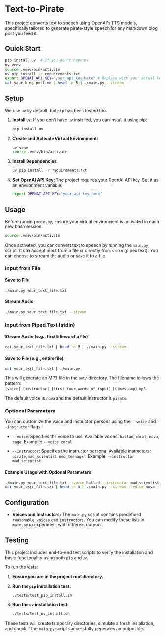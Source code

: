 # Text-to-Pirate

This project converts text to speech using OpenAI's TTS models, specifically tailored to generate pirate-style speech for any markdown blog post you feed it.

## Quick Start

```bash
pip install uv  # If you don't have uv
uv venv
source .venv/bin/activate
uv pip install -r requirements.txt
export OPENAI_API_KEY="your_api_key_here" # Replace with your actual key
cat your_blog_post.md | head -n 5 | ./main.py --stream
```

## Setup

We use `uv` by default, but `pip` has been tested too.

1.  **Install `uv`:**
    If you don't have `uv` installed, you can install it using pip:

    ```bash
    pip install uv
    ```

2.  **Create and Activate Virtual Environment:**

    ```bash
    uv venv
    source .venv/bin/activate
    ```

3.  **Install Dependencies:**

    ```bash
    uv pip install -r requirements.txt
    ```

4.  **Set OpenAI API Key:**
    The project requires your OpenAI API key. Set it as an environment variable:
    ```bash
    export OPENAI_API_KEY="your_api_key_here"
    ```

## Usage

Before running `main.py`, ensure your virtual environment is activated in each new bash session:

```bash
source .venv/bin/activate
```

Once activated, you can convert text to speech by running the `main.py` script. It can accept input from a file or directly from `stdin` (piped text). You can choose to stream the audio or save it to a file.

### Input from File

#### Save to File

```bash
./main.py your_text_file.txt
```

#### Stream Audio

```bash
./main.py your_text_file.txt --stream
```

### Input from Piped Text (stdin)

#### Stream Audio (e.g., first 5 lines of a file)

```bash
cat your_text_file.txt | head -n 5 | ./main.py --stream
```

#### Save to File (e.g., entire file)

```bash
cat your_text_file.txt | ./main.py
```

This will generate an MP3 file in the `out/` directory. The filename follows the pattern: `[voice]_[instructor]_[first_four_words_of_input]_[timestamp].mp3`.

The default voice is `nova` and the default instructor is `pirate`.

### Optional Parameters

You can customize the voice and instructor persona using the `--voice` and `--instructor` flags.

-   `--voice`: Specifies the voice to use.
    Available voices: `ballad`, `coral`, `nova`, `sage`.
    Example: `--voice coral`

-   `--instructor`: Specifies the instructor persona.
    Available instructors: `pirate`, `mad_scientist`, `emo_teenager`.
    Example: `--instructor mad_scientist`

#### Example Usage with Optional Parameters

```bash
./main.py your_text_file.txt --voice ballad --instructor mad_scientist
cat your_text_file.txt | head -n 5 | ./main.py --stream --voice nova --instructor emo_teenager
```

## Configuration

-   **Voices and Instructors:** The `main.py` script contains predefined `reasonable_voices` and `instructors`. You can modify these lists in `main.py` to experiment with different outputs.

## Testing

This project includes end-to-end test scripts to verify the installation and basic functionality using both `pip` and `uv`.

To run the tests:

1.  **Ensure you are in the project root directory.**

2.  **Run the `pip` installation test:**

    ```bash
    ./tests/test_pip_install.sh
    ```

3.  **Run the `uv` installation test:**
    ```bash
    ./tests/test_uv_install.sh
    ```

These tests will create temporary directories, simulate a fresh installation, and check if the `main.py` script successfully generates an output file.
